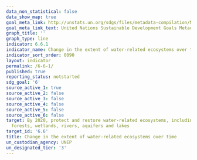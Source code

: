 ```yaml
---
data_non_statistical: false
data_show_map: true
goal_meta_link: http://unstats.un.org/sdgs/files/metadata-compilation/Metadata-Goal-6.pdf
goal_meta_link_text: United Nations Sustainable Development Goals Metadata (pdf 428kB)
graph_title: ''
graph_type: line
indicator: 6.6.1
indicator_name: Change in the extent of water-related ecosystems over time
indicator_sort_order: 0090
layout: indicator
permalink: /6-6-1/
published: true
reporting_status: notstarted
sdg_goal: '6'
source_active_1: true
source_active_2: false
source_active_3: false
source_active_4: false
source_active_5: false
source_active_6: false
target: By 2020, protect and restore water-related ecosystems, including mountains,
  forests, wetlands, rivers, aquifers and lakes
target_id: '6.6'
title: Change in the extent of water-related ecosystems over time
un_custodian_agency: UNEP
un_designated_tier: '3'
---
```


